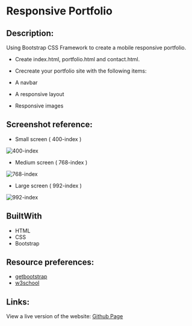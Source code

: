 # Responsive Portfolio

## Description:

Using Bootstrap CSS Framework to create a mobile responsive portfolio. 

* Create index.html, portfolio.html and contact.html.

* Crecreate your portfolio site with the following items:

* A navbar

* A responsive layout

* Responsive images

## Screenshot reference: 
* Small screen ( 400-index )

![400-index ](https://user-images.githubusercontent.com/68761490/95645142-1bdd4400-0a71-11eb-91ca-1c3191f640d0.png)

* Medium screen ( 768-index )

![768-index](https://user-images.githubusercontent.com/68761490/95645149-2bf52380-0a71-11eb-9027-ba32c96216cb.png)

* Large screen ( 992-index )

![992-index](https://user-images.githubusercontent.com/68761490/95645152-31526e00-0a71-11eb-980c-3377f16c49e8.png)

## BuiltWith

* HTML
* CSS
* Bootstrap

## Resource preferences:

* [getbootstrap](https://getbootstrap.com/)
* [w3school](https://www.w3schools.com/bootstrap4/)


## Links:
View a live version of the website:
[Github Page](https://nhidanis.github.io/Responsive-Portfolio/)







